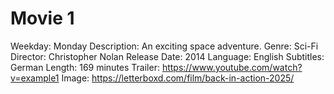 # Movie 1
Weekday: Monday
Description: An exciting space adventure.
Genre: Sci-Fi
Director: Christopher Nolan
Release Date: 2014
Language: English
Subtitles: German
Length: 169 minutes
Trailer: https://www.youtube.com/watch?v=example1
Image: https://letterboxd.com/film/back-in-action-2025/
